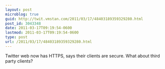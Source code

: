 ```yaml
---
layout: post
microblog: true
guid: http://twit.vmstan.com/2011/03/17/48403189359329280.html
post_id: 3043348
date: 2011-03-17T09:19:54-0600
lastmod: 2011-03-17T09:19:54-0600
type: post
url: /2011/03/17/48403189359329280.html
---
```

Twitter web now has HTTPS, says their clients are secure. What about third party clients?
